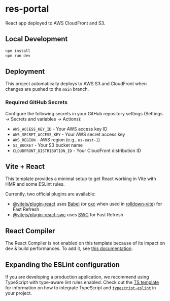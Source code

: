 # res-portal

React app deployed to AWS CloudFront and S3.

## Local Development

```bash
npm install
npm run dev
```

## Deployment

This project automatically deploys to AWS S3 and CloudFront when changes are pushed to the `main` branch.

### Required GitHub Secrets

Configure the following secrets in your GitHub repository settings (Settings → Secrets and variables → Actions):

- `AWS_ACCESS_KEY_ID` - Your AWS access key ID
- `AWS_SECRET_ACCESS_KEY` - Your AWS secret access key
- `AWS_REGION` - AWS region (e.g., `us-east-1`)
- `S3_BUCKET` - Your S3 bucket name
- `CLOUDFRONT_DISTRIBUTION_ID` - Your CloudFront distribution ID

## Vite + React

This template provides a minimal setup to get React working in Vite with HMR and some ESLint rules.

Currently, two official plugins are available:

- [@vitejs/plugin-react](https://github.com/vitejs/vite-plugin-react/blob/main/packages/plugin-react) uses [Babel](https://babeljs.io/) (or [oxc](https://oxc.rs) when used in [rolldown-vite](https://vite.dev/guide/rolldown)) for Fast Refresh
- [@vitejs/plugin-react-swc](https://github.com/vitejs/vite-plugin-react/blob/main/packages/plugin-react-swc) uses [SWC](https://swc.rs/) for Fast Refresh

## React Compiler

The React Compiler is not enabled on this template because of its impact on dev & build performances. To add it, see [this documentation](https://react.dev/learn/react-compiler/installation).

## Expanding the ESLint configuration

If you are developing a production application, we recommend using TypeScript with type-aware lint rules enabled. Check out the [TS template](https://github.com/vitejs/vite/tree/main/packages/create-vite/template-react-ts) for information on how to integrate TypeScript and [`typescript-eslint`](https://typescript-eslint.io) in your project.
